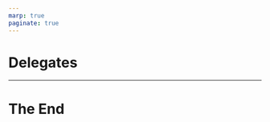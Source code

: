 ```yaml
---
marp: true
paginate: true
---
```


<style>
section { justify-content: flex-start; }
</style>

# Delegates

----

<!-- _backgroundColor: #222 -->

# The End

